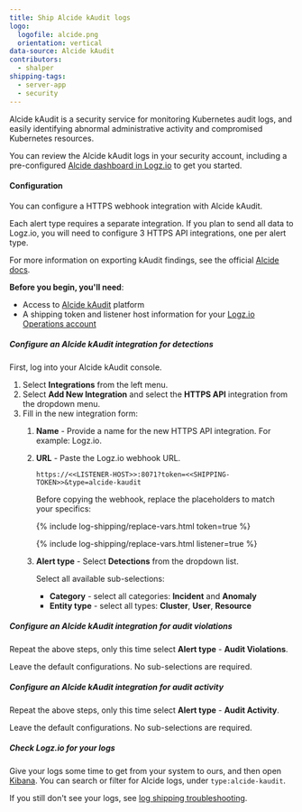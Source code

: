 ```yaml
---
title: Ship Alcide kAudit logs
logo:
  logofile: alcide.png
  orientation: vertical
data-source: Alcide kAudit
contributors:
  - shalper
shipping-tags:
  - server-app
  - security
---
```


Alcide kAudit is a security service for monitoring Kubernetes audit logs, and easily
identifying abnormal administrative activity and compromised Kubernetes resources.

You can review the Alcide kAudit logs in your security account, including a pre-configured [Alcide dashboard in Logz.io](https://app.logz.io/#/dashboard/security/research/dashboards?) to get you started.

#### Configuration

You can configure a HTTPS webhook integration with Alcide kAudit.

Each alert type requires a separate integration. If you plan to send all data to Logz.io, you will need to configure 3 HTTPS API integrations, one per alert type.

For more information on exporting kAudit findings, see the official [Alcide docs](https://alcide.atlassian.net/wiki/spaces/PUB/pages/1466728736/Exporting+kAudit+Findings).

**Before you begin, you'll need**:

* Access to [Alcide kAudit](https://www.alcide.io/kaudit-K8s-forensics/) platform
* A shipping token and listener host information for your [Logz.io Operations account](https://app.logz.io/)

<div class="tasklist">

##### Configure an Alcide kAudit integration for detections

First, log into your Alcide kAudit console.

1. Select **Integrations** from the left menu.
2. Select **Add New Integration** and select the **HTTPS API** integration from the dropdown menu.
3. Fill in the new integration form:
    1. **Name** - Provide a name for the new HTTPS API integration. For example: Logz.io.
    2. **URL** - Paste the Logz.io webhook URL.

        ```
        https://<<LISTENER-HOST>>:8071?token=<<SHIPPING-TOKEN>>&type=alcide-kaudit
        ```

        Before copying the webhook, replace the placeholders to match your specifics:

        {% include log-shipping/replace-vars.html token=true %}

        {% include log-shipping/replace-vars.html listener=true %}
    3. **Alert type** - Select **Detections** from the dropdown list.
      
        Select all available sub-selections:

        * **Category** - select all categories: **Incident** and **Anomaly**
        * **Entity type** - select all types: **Cluster**, **User**, **Resource**

##### Configure an Alcide kAudit integration for audit violations

Repeat the above steps, only this time select **Alert type** - **Audit Violations**.

Leave the default configurations. No sub-selections are required.

##### Configure an Alcide kAudit integration for audit activity

Repeat the above steps, only this time select **Alert type** - **Audit Activity**.

Leave the default configurations. No sub-selections are required.



##### Check Logz.io for your logs

Give your logs some time to get from your system to ours, and then open [Kibana](https://app.logz.io/#/dashboard/kibana). You can search or filter for Alcide logs, under `type:alcide-kaudit`.

If you still don't see your logs, see [log shipping troubleshooting]({{site.baseurl}}/user-guide/log-shipping/log-shipping-troubleshooting.html).


</div>
